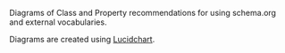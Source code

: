 Diagrams of Class and Property recommendations for using schema.org and external vocabularies.

Diagrams are created using [Lucidchart](https://www.lucidchart.com/invitations/accept/19f8d96d-66aa-47ce-9d49-4a19049096e7).
